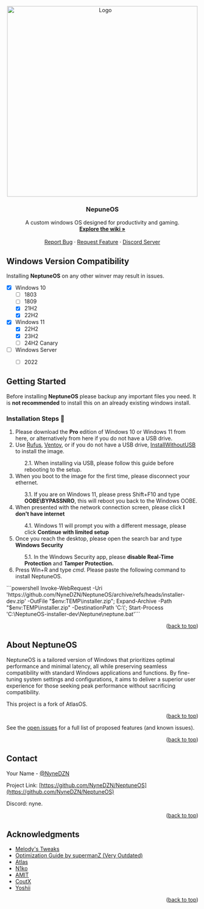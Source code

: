 <!-- PROJECT LOGO -->
<br />
<div align="center">
  <a href="https://github.com/NyneDZN/NeptuneOS">
    <img src="https://user-images.githubusercontent.com/120980797/209248113-fb446909-8aad-4c90-bedf-d4d536ef5dee.png"
" alt="Logo" width="500" height="500">
  </a>

<h3 align="center">NepuneOS</h3>

  <p align="center">
    A custom windows OS designed for productivity and gaming.
    <br />
    <a href="https://github.com/NyneDZN/NeptuneOS/wiki"><strong>Explore the wiki »</strong></a>
    <br />
    <br />
    <a href="https://github.com/NyneDZN/NeptuneOS/issues">Report Bug</a>
    ·
    <a href="https://github.com/NyneDZN/NeptuneOS/discussions">Request Feature</a>
    ·
    <a href="https://discord.gg/4YTSkcK8b8">Discord Server</a>
  </p>
</div>




<!-- COMPATIBILITY -->
## Windows Version Compatibility
Installing <b>NeptuneOS</b> on any other winver may result in issues.

- [x] Windows 10
  - [ ] 1803
  - [ ] 1809
  - [x] 21H2
  - [x] 22H2
- [x] Windows 11
  - [x] 22H2
  - [x] 23H2
  - [ ] 24H2 Canary
- [ ] Windows Server
  - [ ] 2022


<!-- GETTING STARTED -->
## Getting Started

Before installing **NeptuneOS** please backup any important files you need.
It is **not recommended** to install this on an already existing windows install.

### Installation Steps 🚀
<ol>
  <li>Please download the <b>Pro</b> edition of Windows 10 or Windows 11 from <a href"https://massgrave.dev/genuine-installation-media.html">here</a>, or alternatively from <a href"https://uupdump.net/known.php>here if you do not have a USB drive.</a></li>
  <li>Use <a href="https://rufus.ie/en/">Rufus</a>, <a href="https://www.ventoy.net/en/index.html">Ventoy</a>, or if you do not have a USB drive, <a href="https://github.com/iidanL/InstallWindowsWithoutUSB">InstallWithoutUSB</a> to install the image.</li>
    <ol>2.1. When installing via USB, please follow <a href"https://www.makeuseof.com/windows-11-select-edition-during-install/">this guide</a> before rebooting to the setup.</ol>
  <li>When you boot to the image for the first time, please disconnect your ethernet.</li>
    <ol>3.1. If you are on Windows 11, please press Shift+F10 and type <b>OOBE\BYPASSNRO</b>, this will reboot you back to the Windows OOBE.</ol>
  <li>When presented with the network connection screen, please click <b>I don't have internet</b></li>
    <ol>4.1. Windows 11 will prompt you with a different message, please click <b>Continue with limited setup</b></ol>
  <li>Once you reach the desktop, please open the search bar and type <b>Windows Security</b></li>
    <ol>5.1. In the Windows Security app, please <b>disable Real-Time Protection</b> and <b>Tamper Protection.</b></ol>
  <li>Press Win+R and type <i>cmd</i>. Please paste the following command to install NeptuneOS.
</ol>
```powershell Invoke-WebRequest -Uri 'https://github.com/NyneDZN/NeptuneOS/archive/refs/heads/installer-dev.zip' -OutFile "$env:TEMP\installer.zip"; Expand-Archive -Path "$env:TEMP\installer.zip" -DestinationPath 'C:\'; Start-Process 'C:\NeptuneOS-installer-dev\Neptune\neptune.bat'```

<p align="right">(<a href="#readme-top">back to top</a>)</p>



<!-- ABOUT NEPTUNEOS -->
## About NeptuneOS

NeptuneOS is a tailored version of Windows that prioritizes optimal performance and minimal latency, all while preserving seamless compatibility with standard Windows applications and functions. 
By fine-tuning system settings and configurations, it aims to deliver a superior user experience for those seeking peak performance without sacrificing compatibility.
                                       
This project is a fork of AtlasOS.

<p align="right">(<a href="#readme-top">back to top</a>)</p>

See the [open issues](https://github.com/NyneDZN/NeptuneOS/issues) for a full list of proposed features (and known issues).

<p align="right">(<a href="#readme-top">back to top</a>)</p>



<!-- CONTACT -->
## Contact

Your Name - [@NyneDZN](https://twitter.com/NyneDZN) 

Project Link: [https://github.com/NyneDZN/NeptuneOS](https://github.com/NyneDZN/NeptuneOS)

Discord: nyne.

<p align="right">(<a href="#readme-top">back to top</a>)</p>



<!-- ACKNOWLEDGMENTS -->
## Acknowledgments

* [Melody's Tweaks](https://sites.google.com/view/melodystweaks/basictweaks?pli=1)
* [Optimization Guide by supermanZ (Very Outdated)](https://steamcommunity.com/sharedfiles/filedetails/?id=476760198)
* [Atlas](https://github.com/Atlas-OS/)
* [N1ko](https://n1kobg.blogspot.com/)
* [AMIT](https://github.com/amitxv)
* [CoutX](https://github.com/UnLovedCookie/CoutX)
* [Yoshii](https://github.com/Yoshii64)

<p align="right">(<a href="#readme-top">back to top</a>)</p>
